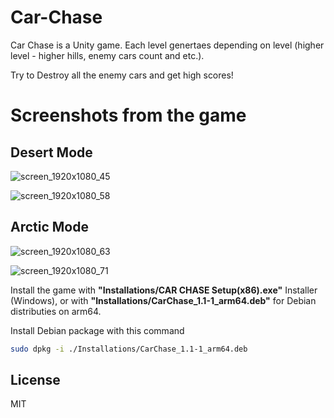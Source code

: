 # Car-Chase
Car Chase is a Unity game. Each level genertaes depending on level (higher level - higher hills, enemy cars count and etc.).

Try to Destroy all the enemy cars and get high scores!

# Screenshots from the game

## Desert Mode

![screen_1920x1080_45](https://user-images.githubusercontent.com/59918929/144734008-805f938d-e571-494d-9a0a-d6341072922f.jpg)

![screen_1920x1080_58](https://user-images.githubusercontent.com/59918929/144733999-89e6a280-8437-4b55-ad14-b869919e9f9e.jpg)

## Arctic Mode

![screen_1920x1080_63](https://user-images.githubusercontent.com/59918929/144734022-53d982eb-fb97-4ada-b105-c3fc1ca98c77.jpg)

![screen_1920x1080_71](https://user-images.githubusercontent.com/59918929/144734025-d08860f4-d059-4c9f-9eb8-810079d64552.jpg)

Install the game with **"Installations/CAR CHASE Setup(x86).exe"** Installer (Windows), or with **"Installations/CarChase_1.1-1_arm64.deb"** for Debian distributies on arm64.

Install Debian package with this command

```sh
sudo dpkg -i ./Installations/CarChase_1.1-1_arm64.deb
```

## License

MIT
